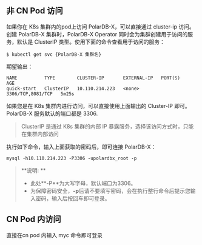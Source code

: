 ## 非 CN Pod 访问
如果你在 K8s 集群内的pod上访问 PolarDB-X，可以直接通过 cluster-ip 访问。 创建 PolarDB-X 集群时，PolarDB-X Operator 同时会为集群创建用于访问的服务，默认是 ClusterIP 类型。使用下面的命令查看用于访问的服务：

```shell
$ kubectl get svc {PolarDB-X 集群名}
```

期望输出：

```shell
NAME          TYPE        CLUSTER-IP       EXTERNAL-IP   PORT(S)             AGE
quick-start   ClusterIP   10.110.214.223   <none>        3306/TCP,8081/TCP   5m25s
```

如果您是在 K8s 集群内进行访问，可以直接使用上面输出的 Cluster-IP 即可。PolarDB-X 服务默认的端口都是 3306.
> ClusterIP 是通过 K8s 集群的内部 IP 暴露服务，选择该访问方式时，只能在集群内部访问

执行如下命令，输入上面获取的密码后，即可连接 PolarDB-X：

```shell
mysql -h10.110.214.223 -P3306 -upolardbx_root -p
```

> **说明: **
>    - 此处**-P**为大写字母，默认端口为3306。
>    - 为保障密码安全，**-p**后请不要填写密码，会在执行整行命令后提示您输入密码，输入后按回车即可登录。

## CN Pod 内访问
直接在cn pod 内输入 myc 命令即可登录
